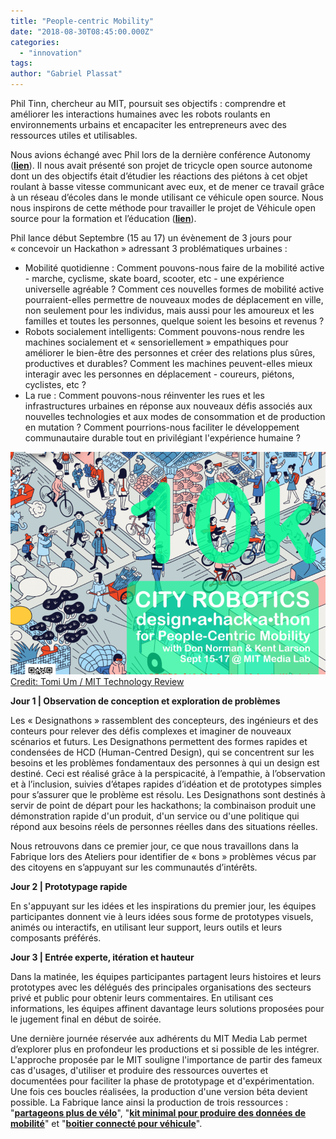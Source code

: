 ```yaml
---
title: "People-centric Mobility"
date: "2018-08-30T08:45:00.000Z"
categories: 
  - "innovation"
tags: 
author: "Gabriel Plassat"
---
```


Phil Tinn, chercheur au MIT, poursuit ses objectifs : comprendre et améliorer les interactions humaines avec les robots roulants en environnements urbains et encapaciter les entrepreneurs avec des ressources utiles et utilisables.

Nous avions échangé avec Phil lors de la dernière conférence Autonomy ([**lien**](http://lafabriquedesmobilites.fr/articles/innovation/echanges-phil-tinn-chercheur-mit/)). Il nous avait présenté son projet de tricycle open source autonome dont un des objectifs était d’étudier les réactions des piétons à cet objet roulant à basse vitesse communicant avec eux, et de mener ce travail grâce à un réseau d’écoles dans le monde utilisant ce véhicule open source. Nous nous inspirons de cette méthode pour travailler le projet de Véhicule open source pour la formation et l’éducation ([**lien**](http://wiki.lafabriquedesmobilites.fr/wiki/V%C3%A9hicule_Open_Source_pour_la_formation_et_l%27%C3%A9ducation)).

Phil lance début Septembre (15 au 17) un évènement de 3 jours pour « concevoir un Hackathon » adressant 3 problématiques urbaines :

- Mobilité quotidienne : Comment pouvons-nous faire de la mobilité active - marche, cyclisme, skate board, scooter, etc - une expérience universelle agréable ? Comment ces nouvelles formes de mobilité active pourraient-elles permettre de nouveaux modes de déplacement en ville, non seulement pour les individus, mais aussi pour les amoureux et les familles et toutes les personnes, quelque soient les besoins et revenus ?
- Robots socialement intelligents: Comment pouvons-nous rendre les machines socialement et « sensoriellement » empathiques pour améliorer le bien-être des personnes et créer des relations plus sûres, productives et durables? Comment les machines peuvent-elles mieux interagir avec les personnes en déplacement - coureurs, piétons, cyclistes, etc ?
- La rue : Comment pouvons-nous réinventer les rues et les infrastructures urbaines en réponse aux nouveaux défis associés aux nouvelles technologies et aux modes de consommation et de production en mutation ? Comment pourrions-nous faciliter le développement communautaire durable tout en privilégiant l'expérience humaine ?

[![](images/philtinn_hackathon-850x600.png)](http://lafabriquedesmobilites.fr/wp-content/uploads/2018/08/philtinn_hackathon.png)[Credit: Tomi Um / MIT Technology Review](https://www.media.mit.edu/events/city-robotics-hackathon/)

**Jour 1 | Observation de conception et exploration de problèmes**

Les « Designathons » rassemblent des concepteurs, des ingénieurs et des conteurs pour relever des défis complexes et imaginer de nouveaux scénarios et futurs. Les Designathons permettent des formes rapides et condensées de HCD (Human-Centred Design), qui se concentrent sur les besoins et les problèmes fondamentaux des personnes à qui un design est destiné. Ceci est réalisé grâce à la perspicacité, à l’empathie, à l’observation et à l’inclusion, suivies d’étapes rapides d’idéation et de prototypes simples pour s’assurer que le problème est résolu. Les Designathons sont destinés à servir de point de départ pour les hackathons; la combinaison produit une démonstration rapide d'un produit, d'un service ou d'une politique qui répond aux besoins réels de personnes réelles dans des situations réelles.

Nous retrouvons dans ce premier jour, ce que nous travaillons dans la Fabrique lors des Ateliers pour identifier de « bons » problèmes vécus par des citoyens en s’appuyant sur les communautés d’intérêts.

**Jour 2 | Prototypage rapide**

En s'appuyant sur les idées et les inspirations du premier jour, les équipes participantes donnent vie à leurs idées sous forme de prototypes visuels, animés ou interactifs, en utilisant leur support, leurs outils et leurs composants préférés.

**Jour 3 | Entrée experte, itération et hauteur**

Dans la matinée, les équipes participantes partagent leurs histoires et leurs prototypes avec les délégués des principales organisations des secteurs privé et public pour obtenir leurs commentaires. En utilisant ces informations, les équipes affinent davantage leurs solutions proposées pour le jugement final en début de soirée.

Une dernière journée réservée aux adhérents du MIT Media Lab permet d’explorer plus en profondeur les productions et si possible de les intégrer. L'approche proposée par le MIT souligne l'importance de partir des fameux cas d'usages, d'utiliser et produire des ressources ouvertes et documentées pour faciliter la phase de prototypage et d'expérimentation. Une fois ces boucles réalisées, la production d'une version béta devient possible. La Fabrique lance ainsi la production de trois ressources : "[**partageons plus de vélo**](http://wiki.lafabriquedesmobilites.fr/wiki/Cadenas_Connect%C3%A9_O.S._pour_V%C3%A9lo_Partag%C3%A9)", "[**kit minimal pour produire des données de mobilité**](http://wiki.lafabriquedesmobilites.fr/wiki/Kit_Minimal_pour_cr%C3%A9er,_g%C3%A9rer,_partager_des_traces_de_Mobilit%C3%A9)" et "[**boitier connecté pour véhicule**](http://wiki.lafabriquedesmobilites.fr/wiki/Boitier_Connect%C3%A9_Open_Source)".
